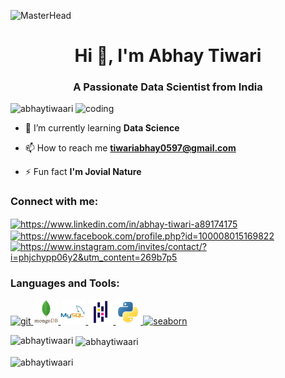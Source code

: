 ![MasterHead](https://www.topcoder.com/wp-content/media/2018/04/DataScience.gif)
<h1 align="center">Hi 👋, I'm Abhay Tiwari</h1>
<h3 align="center">A Passionate Data Scientist from India</h3>
<img align="right" alt="coding" width="400" src="https://marketbusinessnews.com/wp-content/uploads/2020/10/1-Predictive-Analytics-GIF-for-article.gif">

<p align="left"> <img src="https://komarev.com/ghpvc/?username=abhaytiwaari&label=Profile%20views&color=0e75b6&style=flat" alt="abhaytiwaari" /> </p>

- 🌱 I’m currently learning **Data Science**

- 📫 How to reach me **tiwariabhay0597@gmail.com**

- ⚡ Fun fact **I'm Jovial Nature**

<h3 align="left">Connect with me:</h3>
<p align="left">
<a href="https://linkedin.com/in/https://www.linkedin.com/in/abhay-tiwari-a89174175" target="blank"><img align="center" src="https://raw.githubusercontent.com/rahuldkjain/github-profile-readme-generator/master/src/images/icons/Social/linked-in-alt.svg" alt="https://www.linkedin.com/in/abhay-tiwari-a89174175" height="30" width="40" /></a>
<a href="https://fb.com/https://www.facebook.com/profile.php?id=100008015169822" target="blank"><img align="center" src="https://raw.githubusercontent.com/rahuldkjain/github-profile-readme-generator/master/src/images/icons/Social/facebook.svg" alt="https://www.facebook.com/profile.php?id=100008015169822" height="30" width="40" /></a>
<a href="https://instagram.com/https://www.instagram.com/invites/contact/?i=phjchypp06y2&utm_content=269b7p5" target="blank"><img align="center" src="https://raw.githubusercontent.com/rahuldkjain/github-profile-readme-generator/master/src/images/icons/Social/instagram.svg" alt="https://www.instagram.com/invites/contact/?i=phjchypp06y2&utm_content=269b7p5" height="30" width="40" /></a>
</p>

<h3 align="left">Languages and Tools:</h3>
<p align="left"> <a href="https://git-scm.com/" target="_blank" rel="noreferrer"> <img src="https://www.vectorlogo.zone/logos/git-scm/git-scm-icon.svg" alt="git" width="40" height="40"/> </a> <a href="https://www.mongodb.com/" target="_blank" rel="noreferrer"> <img src="https://raw.githubusercontent.com/devicons/devicon/master/icons/mongodb/mongodb-original-wordmark.svg" alt="mongodb" width="40" height="40"/> </a> <a href="https://www.mysql.com/" target="_blank" rel="noreferrer"> <img src="https://raw.githubusercontent.com/devicons/devicon/master/icons/mysql/mysql-original-wordmark.svg" alt="mysql" width="40" height="40"/> </a> <a href="https://pandas.pydata.org/" target="_blank" rel="noreferrer"> <img src="https://raw.githubusercontent.com/devicons/devicon/2ae2a900d2f041da66e950e4d48052658d850630/icons/pandas/pandas-original.svg" alt="pandas" width="40" height="40"/> </a> <a href="https://www.python.org" target="_blank" rel="noreferrer"> <img src="https://raw.githubusercontent.com/devicons/devicon/master/icons/python/python-original.svg" alt="python" width="40" height="40"/> </a> <a href="https://seaborn.pydata.org/" target="_blank" rel="noreferrer"> <img src="https://seaborn.pydata.org/_images/logo-mark-lightbg.svg" alt="seaborn" width="40" height="40"/> </a> </p>

<p><img align="left" src="https://github-readme-stats.vercel.app/api/top-langs?username=abhaytiwaari&show_icons=true&locale=en&layout=compact" alt="abhaytiwaari" /></p>

<p>&nbsp;<img align="center" src="https://github-readme-stats.vercel.app/api?username=abhaytiwaari&show_icons=true&locale=en" alt="abhaytiwaari" /></p>

<p><img align="center" src="https://github-readme-streak-stats.herokuapp.com/?user=abhaytiwaari&" alt="abhaytiwaari" /></p>
